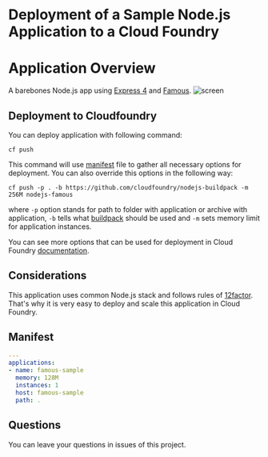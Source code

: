 Deployment of a Sample Node.js Application to a Cloud Foundry
=============================================================

# Application Overview
A barebones Node.js app using [Express 4](http://expressjs.com/) and [Famous](http://famo.us/).
![screen](publick/images/screen.png)

## Deployment to Cloudfoundry

You can deploy application with following command:
```
cf push
```
This command will use [manifest](manifest.yml) file to gather all necessary options for deployment. You can also override this options in the following way:
```
cf push -p . -b https://github.com/cloudfoundry/nodejs-buildpack -m 256M nodejs-famous
```
where `-p` option stands for path to folder with application or archive with application, `-b` tells what [buildpack](http://docs.cloudfoundry.org/buildpacks/) should be used and `-m` sets memory limit for application instances.

You can see more options that can be used for deployment in Cloud Foundry [documentation](http://docs.cloudfoundry.org/devguide/deploy-apps/manifest.html).

## Considerations

This application uses common Node.js stack and follows rules of [12factor](http://12factor.net/). That's why it is very easy to deploy and scale this application in Cloud Foundry. 

## Manifest 
```yaml
---
applications:
- name: famous-sample
  memory: 128M
  instances: 1
  host: famous-sample
  path: .
```

## Questions
You can leave your questions in issues of this project. 
